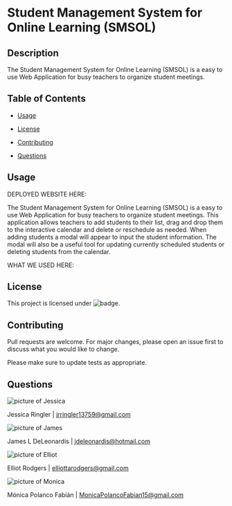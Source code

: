 # Student Management System for Online Learning (SMSOL)

## Description

The Student Management System for Online Learning (SMSOL) is a easy to use Web Application for busy teachers to organize student meetings.

## Table of Contents


* [Usage](#usage)

* [License](#license)

* [Contributing](#contributing)

* [Questions](#questions)



## Usage

DEPLOYED WEBSITE HERE:

The Student Management System for Online Learning (SMSOL) is a easy to use Web Application for busy teachers to organize student meetings. This application allows teachers to add students to their list, drag and drop them to the interactive calendar and delete or reschedule as needed. When adding students a modal will appear to input the student information. The modal will also be a useful tool for updating currently scheduled students or deleting students from the calendar.

WHAT WE USED HERE:

## License
 This project is licensed under ![badge](https://img.shields.io/badge/License-MIT-blue).

## Contributing
Pull requests are welcome. For major changes, please open an issue first to discuss what you would like to change.

Please make sure to update tests as appropriate.


## Questions

![picture of Jessica](https://avatars2.githubusercontent.com/u/59769199?s=460&u=95cb9005c7abcfae8a3778ca62c02c35953a9cc8&v=4)

Jessica Ringler | jrringler13759@gmail.com

![picture of James](https://avatars2.githubusercontent.com/u/58078950?s=460&u=e56c9798b1df39ccbdff843beedb5923f1330645&v=4)

James L DeLeonardis | jdeleonardis@hotmail.com

![picture of Elliot](https://avatars0.githubusercontent.com/u/59626793?s=460&u=f135c9ecfe80810016e5c0f2c88373e9cad991cb&v=4)

Elliot Rodgers | elliottarodgers@gmail.com


![picture of Monica](https://avatars3.githubusercontent.com/u/60660512?v=4)

Mónica Polanco Fabián | MonicaPolancoFabian15@gmail.com
